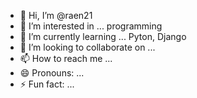 - 👋 Hi, I’m @raen21
- 👀 I’m interested in ... programming
- 🌱 I’m currently learning ... Pyton, Django
- 💞️ I’m looking to collaborate on ...
- 📫 How to reach me ...
- 😄 Pronouns: ...
- ⚡ Fun fact: ...

<!---
raen21/raen21 is a ✨ special ✨ repository because its `README.md` (this file) appears on your GitHub profile.
You can click the Preview link to take a look at your changes.
--->
